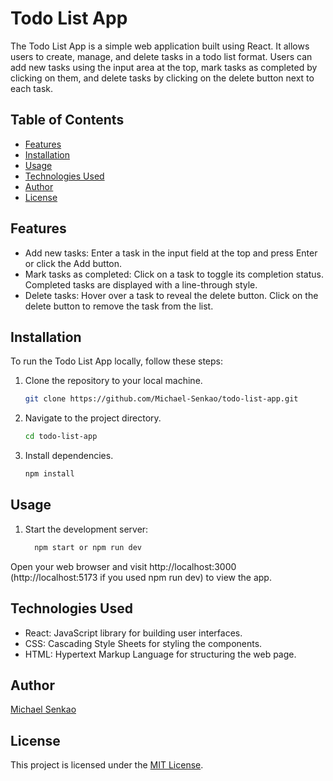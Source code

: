 # Todo List App

The Todo List App is a simple web application built using React. It allows users to create, manage, and delete tasks in a todo list format. Users can add new tasks using the input area at the top, mark tasks as completed by clicking on them, and delete tasks by clicking on the delete button next to each task.

## Table of Contents

- [Features](#features)
- [Installation](#installation)
- [Usage](#usage)
- [Technologies Used](#technologies-used)
- [Author](#author)
- [License](#license)

## Features

- Add new tasks: Enter a task in the input field at the top and press Enter or click the Add button.
- Mark tasks as completed: Click on a task to toggle its completion status. Completed tasks are displayed with a line-through style.
- Delete tasks: Hover over a task to reveal the delete button. Click on the delete button to remove the task from the list.

## Installation

To run the Todo List App locally, follow these steps:

1. Clone the repository to your local machine.
   ```bash
   git clone https://github.com/Michael-Senkao/todo-list-app.git
   
2. Navigate to the project directory.
   ```bash
   cd todo-list-app

3. Install dependencies.
   ```bash
   npm install

## Usage

1. Start the development server:
    ```bash
      npm start or npm run dev

Open your web browser and visit http://localhost:3000  (http://localhost:5173 if you used npm run dev) to view the app.


## Technologies Used
- React: JavaScript library for building user interfaces.
- CSS: Cascading Style Sheets for styling the components.
- HTML: Hypertext Markup Language for structuring the web page.

## Author
[Michael Senkao](https://github.com/Michael-Senkao)

## License

This project is licensed under the [MIT License](https://opensource.org/licenses/MIT).
